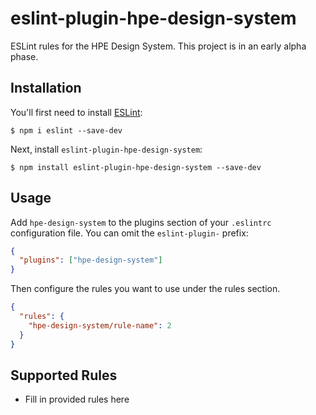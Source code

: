 # eslint-plugin-hpe-design-system

ESLint rules for the HPE Design System. This project is in an early alpha phase.

## Installation

You'll first need to install [ESLint](http://eslint.org):

```
$ npm i eslint --save-dev
```

Next, install `eslint-plugin-hpe-design-system`:

```
$ npm install eslint-plugin-hpe-design-system --save-dev
```

## Usage

Add `hpe-design-system` to the plugins section of your `.eslintrc` configuration file. You can omit the `eslint-plugin-` prefix:

```json
{
  "plugins": ["hpe-design-system"]
}
```

Then configure the rules you want to use under the rules section.

```json
{
  "rules": {
    "hpe-design-system/rule-name": 2
  }
}
```

## Supported Rules

- Fill in provided rules here
